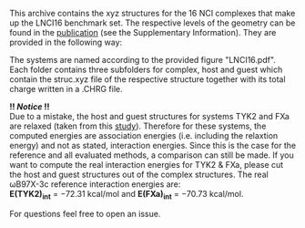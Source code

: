 This archive contains the xyz structures for the 16 NCI complexes that make up the LNCI16 benchmark set. 
The respective levels of the geometry can be found in the [publication]( https://doi.org/10.1055/s-0042-1753141) (see the Supplementary Information).
They are provided in the following way:

The systems are named according to the provided figure "LNCI16.pdf".
Each folder contains three subfolders for complex, host and guest
which contain the struc.xyz file of the respective structure together with its total charge written in a .CHRG file.

**!! _Notice_ !!** <br>
Due to a mistake, the host and guest structures for systems TYK2 and FXa are relaxed (taken from this [study](https://doi.org/10.1002/cphc.201700082)).
Therefore for these systems, the computed energies are association energies (i.e. including the relaxtion energy) and not as stated, interaction energies. Since this is the case for the reference and all
evaluated methods, a comparison can still be made. 
If you want to compute the real interaction energies for TYK2 & FXa, please cut the host and guest structures out of the complex structures. 
The real ωB97X-3c reference interaction energies are: <br>
**E(TYK2)<sub>int</sub>** = −72.31 kcal/mol and **E(FXa)<sub>int</sub>** = −70.73 kcal/mol.

For questions feel free to open an issue.                                                                                         
